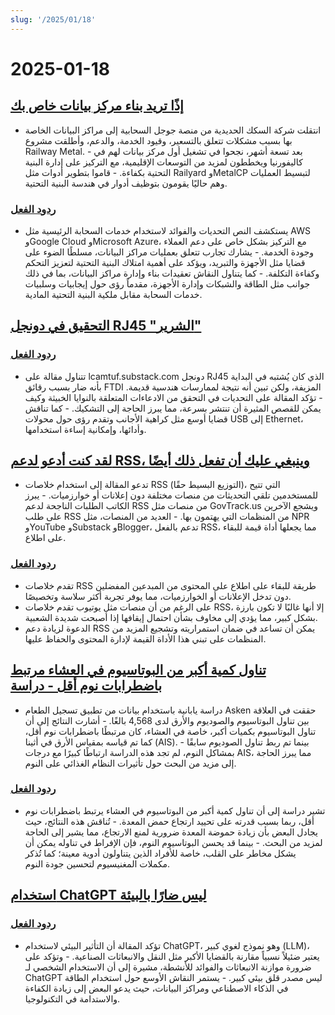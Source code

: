 ```yaml
---
slug: '/2025/01/18'
---
```


# 2025-01-18

## [إذًا تريد بناء مركز بيانات خاص بك](https://blog.railway.com/p/data-center-build-part-one)

- انتقلت شركة السكك الحديدية من منصة جوجل السحابية إلى مراكز البيانات الخاصة بها بسبب مشكلات تتعلق بالتسعير، وقيود الخدمة، والدعم، وأطلقت مشروع Railway Metal. - بعد تسعة أشهر، نجحوا في تشغيل أول مركز بيانات لهم في كاليفورنيا ويخططون لمزيد من التوسعات الإقليمية، مع التركيز على إدارة البنية التحتية بكفاءة. - قاموا بتطوير أدوات مثل Railyard وMetalCP لتبسيط العمليات وهم حاليًا يقومون بتوظيف أدوار في هندسة البنية التحتية.

### [ردود الفعل](https://news.ycombinator.com/item?id=42743019)

- يستكشف النص التحديات والفوائد لاستخدام خدمات السحابة الرئيسية مثل AWS وGoogle Cloud وMicrosoft Azure، مع التركيز بشكل خاص على دعم العملاء وجودة الخدمة. - يشارك تجارب تتعلق بعمليات مراكز البيانات، مسلطًا الضوء على قضايا مثل الأجهزة والتبريد، ويؤكد على أهمية امتلاك البنية التحتية لتعزيز التحكم وكفاءة التكلفة. - كما يتناول النقاش تعقيدات بناء وإدارة مراكز البيانات، بما في ذلك جوانب مثل الطاقة والشبكات وإدارة الأجهزة، مقدماً رؤى حول إيجابيات وسلبيات خدمات السحابة مقابل ملكية البنية التحتية المادية.

## [التحقيق في دونجل RJ45 "الشرير"](https://lcamtuf.substack.com/p/investigating-an-evil-rj45-dongle)

### [ردود الفعل](https://news.ycombinator.com/item?id=42743033)

- تتناول مقالة على lcamtuf.substack.com دونجل RJ45 الذي كان يُشتبه في البداية بأنه ضار بسبب رقائق FTDI المزيفة، ولكن تبين أنه نتيجة لممارسات هندسية قديمة. - تؤكد المقالة على التحديات في التحقق من الادعاءات المتعلقة بالنوايا الخبيثة وكيف يمكن للقصص المثيرة أن تنتشر بسرعة، مما يبرز الحاجة إلى التشكيك. - كما تناقش قضايا أوسع مثل كراهية الأجانب وتقدم رؤى حول محولات USB إلى Ethernet، وأدائها، وإمكانية إساءة استخدامها.

## [لقد كنت أدعو لدعم RSS، وينبغي عليك أن تفعل ذلك أيضًا](https://reedybear.bearblog.dev/ive-been-advocating-for-rss-support-and-you-should-too/)

- تدعو المقالة إلى استخدام خلاصات RSS (التوزيع البسيط حقًا)، التي تتيح للمستخدمين تلقي التحديثات من منصات مختلفة دون إعلانات أو خوارزميات. - يبرز الكاتب الطلبات الناجحة لدعم RSS من منصات مثل GovTrack.us ويشجع الآخرين على طلب RSS من المنظمات التي يهتمون بها. - العديد من المنصات، مثل NPR وYouTube وSubstack وBlogger، تدعم بالفعل RSS، مما يجعلها أداة قيمة للبقاء على اطلاع.

### [ردود الفعل](https://news.ycombinator.com/item?id=42746222)

- تقدم خلاصات RSS طريقة للبقاء على اطلاع على المحتوى من المبدعين المفضلين دون تدخل الإعلانات أو الخوارزميات، مما يوفر تجربة أكثر سلاسة وتخصيصًا.
- على الرغم من أن منصات مثل يوتيوب تقدم خلاصات RSS، إلا أنها غالبًا لا تكون بارزة بشكل كبير، مما يؤدي إلى مخاوف بشأن احتمال إيقافها إذا أصبحت شديدة الشعبية.
- الدعوة لزيادة دعم RSS يمكن أن تساعد في ضمان استمراريته وتشجيع المزيد من المنظمات على تبني هذا الأداة القيمة لإدارة المحتوى والحفاظ عليها.

## [تناول كمية أكبر من البوتاسيوم في العشاء مرتبط باضطرابات نوم أقل - دراسة](https://www.nutraingredients-asia.com/Article/2025/01/07/higher-potassium-intake-at-dinner-linked-to-fewer-sleep-disturbances/)

- دراسة يابانية باستخدام بيانات من تطبيق تسجيل الطعام Asken حققت في العلاقة بين تناول البوتاسيوم والصوديوم والأرق لدى 4,568 بالغًا. - أشارت النتائج إلى أن تناول البوتاسيوم بكميات أكبر، خاصة في العشاء، كان مرتبطًا باضطرابات نوم أقل، كما تم قياسه بمقياس الأرق في أثينا (AIS). - بينما تم ربط تناول الصوديوم سابقًا بمشاكل النوم، لم تجد هذه الدراسة ارتباطًا كبيرًا مع درجات AIS، مما يبرز الحاجة إلى مزيد من البحث حول تأثيرات النظام الغذائي على النوم.

### [ردود الفعل](https://news.ycombinator.com/item?id=42742161)

- تشير دراسة إلى أن تناول كمية أكبر من البوتاسيوم في العشاء يرتبط باضطرابات نوم أقل، ربما بسبب قدرته على تحييد ارتجاع حمض المعدة. - تُناقش هذه النتائج، حيث يجادل البعض بأن زيادة حموضة المعدة ضرورية لمنع الارتجاع، مما يشير إلى الحاجة لمزيد من البحث. - بينما قد يحسن البوتاسيوم النوم، فإن الإفراط في تناوله يمكن أن يشكل مخاطر على القلب، خاصة للأفراد الذين يتناولون أدوية معينة؛ كما تُذكر مكملات المغنيسيوم لتحسين جودة النوم.

## [استخدام ChatGPT ليس ضارًا بالبيئة](https://andymasley.substack.com/p/individual-ai-use-is-not-bad-for)

### [ردود الفعل](https://news.ycombinator.com/item?id=42745847)

- تؤكد المقالة أن التأثير البيئي لاستخدام ChatGPT، وهو نموذج لغوي كبير (LLM)، يعتبر ضئيلاً نسبياً مقارنة بالقضايا الأكبر مثل النقل والانبعاثات الصناعية. - وتؤكد على ضرورة موازنة الانبعاثات والفوائد للأنشطة، مشيرة إلى أن الاستخدام الشخصي لـ ChatGPT ليس مصدر قلق بيئي كبير. - يستمر النقاش الأوسع حول استخدام الطاقة في الذكاء الاصطناعي ومراكز البيانات، حيث يدعو البعض إلى زيادة الكفاءة والاستدامة في التكنولوجيا.

<head>
  <meta property="og:title" content="إذًا تريد بناء مركز بيانات خاص بك" />
  <meta property="og:type" content="website" />
  <meta property="og:image" content="https://og.cho.sh/api/og/?title=%D8%A5%D8%B0%D9%8B%D8%A7%20%D8%AA%D8%B1%D9%8A%D8%AF%20%D8%A8%D9%86%D8%A7%D8%A1%20%D9%85%D8%B1%D9%83%D8%B2%20%D8%A8%D9%8A%D8%A7%D9%86%D8%A7%D8%AA%20%D8%AE%D8%A7%D8%B5%20%D8%A8%D9%83&subheading=%D8%A7%D9%84%D8%B3%D8%A8%D8%AA%D8%8C%20%D9%A1%D9%A8%20%D9%8A%D9%86%D8%A7%D9%8A%D8%B1%20%D9%A2%D9%A0%D9%A2%D9%A5%3A%20%D9%85%D9%84%D8%AE%D8%B5%20%D8%A3%D8%AE%D8%A8%D8%A7%D8%B1%20%D8%A7%D9%84%D9%82%D8%B1%D8%A7%D8%B5%D9%86%D8%A9" />
</head>
